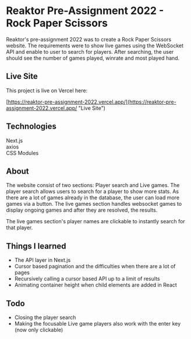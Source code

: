 # Reaktor Pre-Assignment 2022 - Rock Paper Scissors

Reaktor's pre-assignment 2022 was to create a Rock Paper Scissors website. The requirements were to show live games using the WebSocket API and enable to user to search for players. After searching, the user should see the number of games played, winrate and most played hand.


## Live Site

This project is live on Vercel here:

[https://reaktor-pre-assignment-2022.vercel.app/](https://reaktor-pre-assignment-2022.vercel.app/ "Live Site")


## Technologies

Next.js  
axios  
CSS Modules

## About

The website consist of two sections: Player search and Live games. The player search allows users to search for a player to show more stats. As there are a lot of games already in the database, the user can load more games via a button. The live games section handles websocket games to display ongoing games and after they are resolved, the results.

The live games section's player names are clickable to instantly search for that player.

## Things I learned

- The API layer in Next.js
- Cursor based pagination and the difficulties when there are a lot of pages
- Recursively calling a cursor based API up to a limit of results
- Animating container height when child elements are added in React

## Todo

- Closing the player search 
- Making the focusable Live game players also work with the enter key (now only clickable)

